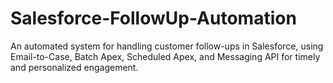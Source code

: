 # Salesforce-FollowUp-Automation
An automated system for handling customer follow-ups in Salesforce, using Email-to-Case, Batch Apex, Scheduled Apex, and Messaging API for timely and personalized engagement.

